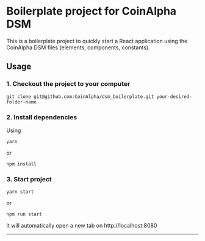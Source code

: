 # Boilerplate project for CoinAlpha DSM

This is a boilerplate project to quickly start a React application using the CoinAlpha DSM files (elements, components, constants).

## Usage

### 1. Checkout the project to your computer

```shell
git clone git@github.com:CoinAlpha/dsm_boilerplate.git your-desired-folder-name
```

### 2. Install dependencies

Using

```shell
yarn
```
or

```shell
npm install
```

### 3. Start project

```shell
yarn start
```

or

```shell
npm run start
```

It will automatically open a new tab on
http://localhost:8080


---